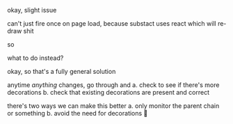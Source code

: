 okay, slight issue

can't just fire once on page load, because substact uses react which will re-draw shit

so

what to do instead?

okay, so that's a fully general solution

anytime *anything* changes, go through and
	a. check to see if there's more decorations
	b. check that existing decorations are present and correct

there's two ways we can make this better
	a. only monitor the parent chain or something
	b. avoid the need for decorations 🤯
